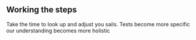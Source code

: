 ## Working the steps

Take the time to look up and adjust you sails.
Tests become more specific our understanding becomes more holistic
